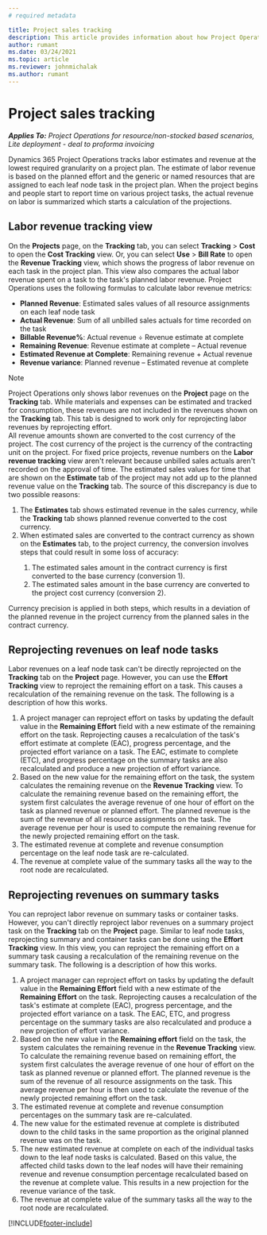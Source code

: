 ```yaml
---
# required metadata

title: Project sales tracking 
description: This article provides information about how Project Operations tracks progress against labor revenue on a project.
author: rumant
ms.date: 03/24/2021
ms.topic: article
ms.reviewer: johnmichalak
ms.author: rumant
---
```


# Project sales tracking

_**Applies To:** Project Operations for resource/non-stocked based scenarios, Lite deployment - deal to proforma invoicing_

Dynamics 365 Project Operations tracks labor estimates and revenue at the lowest required granularity on a project plan. The estimate of labor revenue is based on the planned effort and the generic or named resources that are assigned to each leaf node task in the project plan. When the project begins and people start to report time on various project tasks, the actual revenue on labor is summarized which starts a calculation of the projections.

## Labor revenue tracking view

On the **Projects** page, on the **Tracking** tab, you can select **Tracking** > **Cost** to open the **Cost Tracking** view. Or, you can select **Use** > **Bill Rate** to open the **Revenue Tracking** view, which shows the progress of labor revenue on each task in the project plan. This view also compares the actual labor revenue spent on a task to the task's planned labor revenue. Project Operations uses the following formulas to calculate labor revenue metrics:

- **Planned Revenue**: Estimated sales values of all resource assignments on each leaf node task
- **Actual Revenue**: Sum of all unbilled sales actuals for time recorded on the task
- **Billable Revenue%**: Actual revenue ÷ Revenue estimate at complete
- **Remaining Revenue**: Revenue estimate at complete – Actual revenue
- **Estimated Revenue at Complete**: Remaining revenue + Actual revenue
- **Revenue variance**: Planned revenue – Estimated revenue at complete


> [!NOTE]
> Project Operations only shows labor revenues on the **Project** page on the **Tracking** tab. While materials and expenses can be estimated and tracked for consumption, these revenues are not included in the revenues shown on the **Tracking** tab. This tab is designed to work only for reprojecting labor revenues by reprojecting effort.  
> All revenue amounts shown are converted to the cost currency of the project. The cost currency of the project is the currency of the contracting unit on the project. 
> For fixed price projects, revenue numbers on the **Labor revenue tracking** view aren't relevant because unbilled sales actuals aren't recorded on the approval of time.
> The estimated sales values for time that are shown on the **Estimate** tab of the project may not add up to the planned revenue value on the **Tracking** tab. The source of this discrepancy is due to two possible reasons:
><ol>
   ><li> The <b>Estimates</b> tab shows estimated revenue in the sales currency, while the <b>Tracking</b> tab shows planned revenue converted to the cost currency. </li>
   ><li> When estimated sales are converted to the contract currency as shown on the <b>Estimates</b> tab, to the project currency, the conversion involves steps that could result in some loss of accuracy: </li>
><ol>
><li> The estimated sales amount in the contract currency is first converted to the base currency (conversion 1).</li>
><li> The estimated sales amount in the base currency are converted to the project cost currency (conversion 2). </li>
></ol>
></ol>
> Currency precision is applied in both steps, which results in a deviation of the planned revenue in the project currency from the planned sales in the contract currency.
   

## Reprojecting revenues on leaf node tasks

Labor revenues on a leaf node task can't be directly reprojected on the **Tracking** tab on the **Project** page. However, you can use the **Effort Tracking** view to reproject the remaining effort on a task. This causes a recalculation of the remaining revenue on the task. The following is a description of how this works.

1. A project manager can reproject effort on tasks by updating the default value in the **Remaining Effort** field with a new estimate of the remaining effort on the task. 
Reprojecting causes a recalculation of the task's effort estimate at complete (EAC), progress percentage, and the projected effort variance on a task. The EAC, estimate to complete (ETC), and progress percentage on the summary tasks are also recalculated and produce a new projection of effort variance.
2. Based on the new value for the remaining effort on the task, the system calculates the remaining revenue on the **Revenue Tracking** view. To calculate the remaining revenue based on the remaining effort, the system first calculates the average revenue of one hour of effort on the task as planned revenue or planned effort. The planned revenue is the sum of the revenue of all resource assignments on the task. The average revenue per hour is used to compute the remaining revenue for the newly projected remaining effort on the task.
3. The estimated revenue at complete and revenue consumption percentage on the leaf node task are re-calculated.
4. The revenue at complete value of the summary tasks all the way to the root node are recalculated.

## Reprojecting revenues on summary tasks

You can reproject labor revenue on summary tasks or container tasks. However, you can't directly reproject labor revenues on a summary project task on the **Tracking** tab on the **Project** page. Similar to leaf node tasks, reprojecting summary and container tasks can be done using the **Effort Tracking** view. In this view, you can reproject the remaining effort on a summary task causing a recalculation of the remaining revenue on the summary task. The following is a description of how this works.

1. A project manager can reproject effort on tasks by updating the default value in the **Remaining Effort** field with a new estimate of the **Remaining Effort** on the task. 
Reprojecting causes a recalculation of the task's estimate at complete (EAC), progress percentage, and the projected effort variance on a task. The EAC, ETC, and progress percentage on the summary tasks are also recalculated and produce a new projection of effort variance.
2. Based on the new value in the **Remaining effort** field on the task, the system calculates the remaining revenue in the **Revenue Tracking** view. To calculate the remaining revenue based on remaining effort, the system first calculates the average revenue of one hour of effort on the task as planned revenue or planned effort. The planned revenue is the sum of the revenue of all resource assignments on the task. This average revenue per hour  is then used to calculate the revenue of the newly projected remaining effort on the task.
3. The estimated revenue at complete and revenue consumption percentages on the summary task are re-calculated.
4. The new value for the estimated revenue at complete is distributed down to the child tasks in the same proportion as the original planned revenue was on the task.
5. The new estimated revenue at complete on each of the individual tasks down to the leaf node tasks is calculated. Based on this value, the affected child tasks down to the leaf nodes will have their remaining revenue and revenue consumption percentage recalculated based on the revenue at complete value. This results in a new projection for the revenue variance of the task. 
6. The revenue at complete value of the summary tasks all the way to the root node are recalculated.


[!INCLUDE[footer-include](../includes/footer-banner.md)]

